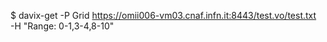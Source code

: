 $ davix-get -P Grid https://omii006-vm03.cnaf.infn.it:8443/test.vo/test.txt \
    -H "Range: 0-1,3-4,8-10"